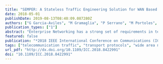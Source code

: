```yaml
---
title: "SEMPER: A Stateless Traffic Engineering Solution for WAN Based on MP-TCP"
date: 2018-05-01
publishDate: 2019-08-13T08:40:09.087280Z
authors: ["G Garcia-Aviles", "M Gramaglia", "P Serrano", "M Portoles", "A Banchs", "F Maino"]
publication_types: ["1"]
abstract: "Enterprise Networking has a strong set of requirements in terms of resiliency, reliability and resources usage. With current approaches being based on monolithic and expensive infrastructures using dedicated overlay links, providers are moving to more economical hybrid solutions that encompass private dedicated links with public/regular Internet connections. However, these usually rely on complex, hardware-dependent and/or proprietary Traffic Engineering (TE) solutions, which are computationally costly, in particular for the forwarding nodes. In this paper, we propose SEMPER: a lightweight TE solution based on MP-TCP that, in contrast to other TE solutions, moves the complexity to the endpoints of the connection, and relieves the forwarding elements from complex operations or even maintaining state. As our evaluation shows, SEMPER efficiently makes use of all available paths between the endpoints while maintaining fairness, and properly adapts to variations on the available capacity."
featured: false
publication: "*2018 IEEE International Conference on Communications (ICC)*"
tags: ["telecommunication traffic", "transport protocols", "wide area networks", "stateless traffic engineering solution", "wan", "mp-tcp", "enterprise networking", "public/regular internet connections", "semper", "te solutions", "forwarding elements", "wide area networks", "complexity theory", "ip networks", "resilience", "reliability", "monitoring", "topology", ""]
url_pdf: "http://dx.doi.org/10.1109/ICC.2018.8422991"
doi: "10.1109/ICC.2018.8422991"
---
```


